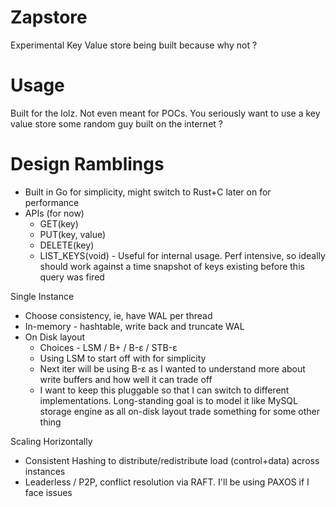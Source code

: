 # Zapstore
Experimental Key Value store being built because why not ?

# Usage
Built for the lolz. Not even meant for POCs.
You seriously want to use a key value store some random guy built on the internet ?

# Design Ramblings

- Built in Go for simplicity, might switch to Rust+C later on for performance
- APIs (for now)
  - GET(key)
  - PUT(key, value)
  - DELETE(key)
  - LIST_KEYS(void) - Useful for internal usage. Perf intensive, so ideally should work against a time snapshot of keys existing before this query was fired

Single Instance
- Choose consistency, ie, have WAL per thread
- In-memory - hashtable, write back and truncate WAL
- On Disk layout
  - Choices - LSM / B+ / B-ε / STB-ε
  - Using LSM to start off with for simplicity
  - Next iter will be using B-ε as I wanted to understand more about write buffers and how well it can trade off
  - I want to keep this pluggable so that I can switch to different implementations. Long-standing goal is to model it like MySQL storage engine as all on-disk layout trade something for some other thing

Scaling Horizontally
- Consistent Hashing to distribute/redistribute load (control+data) across instances
- Leaderless / P2P, conflict resolution via RAFT. I'll be using PAXOS if I face issues
